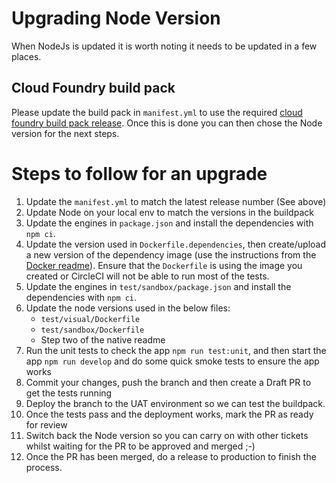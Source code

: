# Upgrading Node Version

When NodeJs is updated it is worth noting it needs to be updated in a few places.

## Cloud Foundry build pack

Please update the build pack in `manifest.yml` to use the required [cloud foundry build pack release](https://github.com/cloudfoundry/nodejs-buildpack/releases).
Once this is done you can then chose the Node version for the next steps.

# Steps to follow for an upgrade

1. Update the `manifest.yml` to match the latest release number (See above)
2. Update Node on your local env to match the versions in the buildpack
3. Update the engines in `package.json` and install the dependencies with `npm ci`.
4. Update the version used in `Dockerfile.dependencies`, then create/upload a new version of the dependency image (use the instructions from the [Docker readme](./Docker.md)). Ensure that the `Dockerfile` is using the image you created or CircleCI will not be able to run most of the tests.
5. Update the engines in `test/sandbox/package.json` and install the dependencies with `npm ci`.
6. Update the node versions used in the below files:
   - `test/visual/Dockerfile`
   - `test/sandbox/Dockerfile`
   - Step two of the native readme
7. Run the unit tests to check the app `npm run test:unit`, and then start the app `npm run develop` and do some quick smoke tests to ensure the app works
8. Commit your changes, push the branch and then create a Draft PR to get the tests running
9. Deploy the branch to the UAT environment so we can test the buildpack.
10. Once the tests pass and the deployment works, mark the PR as ready for review
11. Switch back the Node version so you can carry on with other tickets whilst waiting for the PR to be approved and merged ;-)
12. Once the PR has been merged, do a release to production to finish the process.
